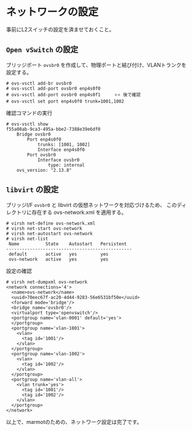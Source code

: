 # ネットワークの設定

事前にL2スイッチの設定を済ませておくこと。

## `Open vSwitch` の設定

ブリッジポート `ovsbr0` を作成して、物理ポートと結び付け、VLANトランクを設定する。

~~~
# ovs-vsctl add-br ovsbr0
# ovs-vsctl add-port ovsbr0 enp4s0f0
# ovs-vsctl add-port ovsbr0 enp4s0f1  　　⭐️⭐️ 後で確認
# ovs-vsctl set port enp4s0f0 trunk=1001,1002
~~~

確認コマンドの実行

~~~
# ovs-vsctl show
f55a08ab-9ca3-495a-bbe2-7388e39e6df0
    Bridge ovsbr0
        Port enp4s0f0
            trunks: [1001, 1002]
            Interface enp4s0f0
        Port ovsbr0
            Interface ovsbr0
                type: internal
    ovs_version: "2.13.8"
~~~


## `libvirt` の設定

ブリッジI/F `ovsbr0` と libvirt の仮想ネットワークを対応づけるため、
このディレクトリに存在する ovs-network.xml を適用する。

~~~
# virsh net-define ovs-network.xml
# virsh net-start ovs-network
# virsh net-autostart ovs-network
# virsh net-list
 Name          State    Autostart   Persistent
------------------------------------------------
 default       active   yes         yes
 ovs-network   active   yes         yes
~~~

設定の確認

~~~
# virsh net-dumpxml ovs-network
<network connections='4'>
  <name>ovs-network</name>
  <uuid>70eec67f-ac20-4d44-9283-56e6531bf50e</uuid>
  <forward mode='bridge'/>
  <bridge name='ovsbr0'/>
  <virtualport type='openvswitch'/>
  <portgroup name='vlan-0001' default='yes'>
  </portgroup>
  <portgroup name='vlan-1001'>
    <vlan>
      <tag id='1001'/>
    </vlan>
  </portgroup>
  <portgroup name='vlan-1002'>
    <vlan>
      <tag id='1002'/>
    </vlan>
  </portgroup>
  <portgroup name='vlan-all'>
    <vlan trunk='yes'>
      <tag id='1001'/>
      <tag id='1002'/>
    </vlan>
  </portgroup>
</network>
~~~

以上で、marmotのための、ネットワーク設定は完了です。
